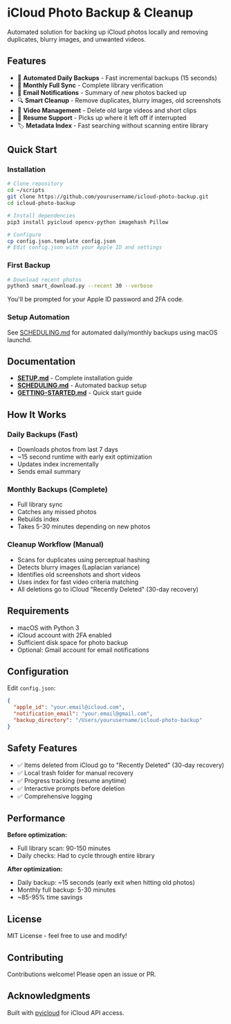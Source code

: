 # iCloud Photo Backup & Cleanup

Automated solution for backing up iCloud photos locally and removing duplicates, blurry images, and unwanted videos.

## Features

- 🔄 **Automated Daily Backups** - Fast incremental backups (15 seconds)
- 📅 **Monthly Full Sync** - Complete library verification
- 📧 **Email Notifications** - Summary of new photos backed up
- 🔍 **Smart Cleanup** - Remove duplicates, blurry images, old screenshots
- 🎥 **Video Management** - Delete old large videos and short clips
- 💾 **Resume Support** - Picks up where it left off if interrupted
- 🏷️ **Metadata Index** - Fast searching without scanning entire library

## Quick Start

### Installation

```bash
# Clone repository
cd ~/scripts
git clone https://github.com/yourusername/icloud-photo-backup.git
cd icloud-photo-backup

# Install dependencies
pip3 install pyicloud opencv-python imagehash Pillow

# Configure
cp config.json.template config.json
# Edit config.json with your Apple ID and settings
```

### First Backup

```bash
# Download recent photos
python3 smart_download.py --recent 30 --verbose
```

You'll be prompted for your Apple ID password and 2FA code.

### Setup Automation

See [SCHEDULING.md](SCHEDULING.md) for automated daily/monthly backups using macOS launchd.

## Documentation

- **[SETUP.md](SETUP.md)** - Complete installation guide
- **[SCHEDULING.md](SCHEDULING.md)** - Automated backup setup
- **[GETTING-STARTED.md](GETTING-STARTED.md)** - Quick start guide

## How It Works

### Daily Backups (Fast)
- Downloads photos from last 7 days
- ~15 second runtime with early exit optimization
- Updates index incrementally
- Sends email summary

### Monthly Backups (Complete)
- Full library sync
- Catches any missed photos
- Rebuilds index
- Takes 5-30 minutes depending on new photos

### Cleanup Workflow (Manual)
- Scans for duplicates using perceptual hashing
- Detects blurry images (Laplacian variance)
- Identifies old screenshots and short videos
- Uses index for fast video criteria matching
- All deletions go to iCloud "Recently Deleted" (30-day recovery)

## Requirements

- macOS with Python 3
- iCloud account with 2FA enabled
- Sufficient disk space for photo backup
- Optional: Gmail account for email notifications

## Configuration

Edit `config.json`:

```json
{
  "apple_id": "your.email@icloud.com",
  "notification_email": "your.email@gmail.com",
  "backup_directory": "/Users/yourusername/icloud-photo-backup"
}
```

## Safety Features

- ✅ Items deleted from iCloud go to "Recently Deleted" (30-day recovery)
- ✅ Local trash folder for manual recovery
- ✅ Progress tracking (resume anytime)
- ✅ Interactive prompts before deletion
- ✅ Comprehensive logging

## Performance

**Before optimization:**
- Full library scan: 90-150 minutes
- Daily checks: Had to cycle through entire library

**After optimization:**
- Daily backup: ~15 seconds (early exit when hitting old photos)
- Monthly full backup: 5-30 minutes
- ~85-95% time savings

## License

MIT License - feel free to use and modify!

## Contributing

Contributions welcome! Please open an issue or PR.

## Acknowledgments

Built with [pyicloud](https://github.com/picklepete/pyicloud) for iCloud API access.
